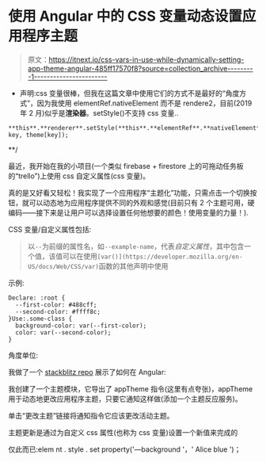 # 使用 Angular 中的 CSS 变量动态设置应用程序主题

> 原文：<https://itnext.io/css-vars-in-use-while-dynamically-setting-app-theme-angular-485ff17570f8?source=collection_archive---------1----------------------->

*   声明:css 变量很棒，但我在这篇文章中使用它们的方式不是最好的“角度方式”，因为我使用 elementRef.nativeElement 而不是 rendere2，目前(2019 年 2 月)似乎是**渲染器**。setStyle()不支持 css 变量..

```
**this**.**renderer**.setStyle(**this**.**elementRef**.**nativeElement**, key, theme[key]);
```

**/

最近，我开始在我的小项目(一个类似 firebase + firestore 上的可拖动任务板的“trello”)上使用 css 自定义属性(css 变量)。

真的是又好看又轻松！我实现了一个应用程序“主题化”功能，只需点击一个切换按钮，就可以动态地为应用程序提供不同的外观和感觉(目前只有 2 个主题可用，硬编码——接下来是让用户可以选择设置任何他想要的颜色！使用变量的力量！).

CSS 变量/自定义属性包括:

> 以`--`为前缀的属性名，如`--example-name`，代表*自定义属性*，其中包含一个值，该值可以在使用`[var()](https://developer.mozilla.org/en-US/docs/Web/CSS/var)`函数的其他声明中使用

示例:

```
Declare: :root {
  --first-color: #488cff;
  --second-color: #ffff8c;
}Use:.some-class {
  background-color: var(--first-color);
  color: var(--second-color);
}
```

角度单位:

我做了一个 [stackblitz repo](https://stackblitz.com/edit/angular-css-vars-for-theme) 展示了如何在 Angular:

我创建了一个主题模块，它导出了 appTheme 指令(这里有点夸张)，appTheme 用于动态地更改应用程序主题，只要它通知这样做(添加一个主题反应服务)。

单击“更改主题”链接将通知指令它应该更改活动主题。

主题更新是通过为自定义 css 属性(也称为 css 变量)设置一个新值来完成的

仅此而已:elem nt . style . set property('—background '，' Alice blue ')；